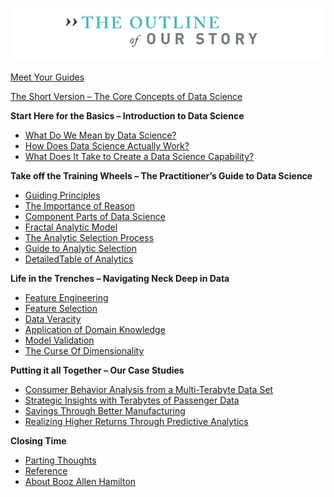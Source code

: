 ![](figures/Outline.png?raw=true)

[Meet Your Guides](https://github.com/booz-allen-hamilton/DataSciencePlaybook/blob/master/Community/MeetYourGuides.md "Meet Your Guides")

[The Short Version – The Core Concepts of Data Science](https://github.com/booz-allen-hamilton/DataSciencePlaybook/blob/master/Community/TheShortVersion.md "The Short Version – The Core Concepts of Data Science")

**Start Here for the Basics – Introduction to Data Science**

- [What Do We Mean by Data Science?](https://github.com/booz-allen-hamilton/DataSciencePlaybook/blob/master/Community/StartHereForTheBasics-Intro/DataScienceDefined.md "What Do We Mean by Data Science?")
- [How Does Data Science Actually Work?](https://github.com/booz-allen-hamilton/DataSciencePlaybook/blob/master/Community/StartHereForTheBasics-Intro/HowItWorks.md "How Does Data Science Actually Work?")
- [What Does It Take to Create a Data Science Capability?](https://github.com/booz-allen-hamilton/DataSciencePlaybook/blob/master/Community/StartHereForTheBasics-Intro/CreatingCapability.md "What Does It Take to Create a Data Science Capability?")

**Take off the Training Wheels – The Practitioner’s Guide to Data Science**

- [Guiding Principles](https://github.com/booz-allen-hamilton/DataSciencePlaybook/blob/master/Community/TakingOffTheTrainingWheels/GuidingPrinciples.md "Guiding Principles")
- [The Importance of Reason](https://github.com/booz-allen-hamilton/DataSciencePlaybook/blob/master/Community/TakingOffTheTrainingWheels/TheImportanceOfReason.md "The Importance of Reason")
- [Component Parts of Data Science](https://github.com/booz-allen-hamilton/DataSciencePlaybook/blob/master/Community/TakingOffTheTrainingWheels/ComponentPartsOfDataScience.md "Component Parts of Data Science")
- [Fractal Analytic Model](https://github.com/booz-allen-hamilton/DataSciencePlaybook/blob/master/Community/TakingOffTheTrainingWheels/FractalAnalyticModel.md "Fractal Analytic Model")
- [The Analytic Selection Process](https://github.com/booz-allen-hamilton/DataSciencePlaybook/blob/master/Community/TakingOffTheTrainingWheels/TheAnalyticSelectionProcess.md "The Analytic Selection Process ")
- [Guide to Analytic Selection](https://github.com/booz-allen-hamilton/DataSciencePlaybook/blob/master/Community/TakingOffTheTrainingWheels/GuideToAnalyticSelection.md "Guide to Analytic Selection")
- [DetailedTable of Analytics](https://github.com/booz-allen-hamilton/DataSciencePlaybook/blob/master/Community/TakingOffTheTrainingWheels/DetailedTableOfAnalytics.md "Detailed Table of Analytics")

**Life in the Trenches – Navigating Neck Deep in Data**

- [Feature Engineering](https://github.com/booz-allen-hamilton/DataSciencePlaybook/tree/master/Community/LifeInTheTrenches-LessonsLearned/FeatureEngineering "Feature Engineering")
- [Feature Selection](https://github.com/booz-allen-hamilton/DataSciencePlaybook/tree/master/Community/LifeInTheTrenches-LessonsLearned/FeatureSelection "Feature Selection")
- [Data Veracity](https://github.com/booz-allen-hamilton/DataSciencePlaybook/tree/master/Community/LifeInTheTrenches-LessonsLearned/DataVeracity "Data Veracity")
- [Application of Domain Knowledge](https://github.com/booz-allen-hamilton/DataSciencePlaybook/tree/master/Community/LifeInTheTrenches-LessonsLearned/AppDomainKnowledge "Application of Domain Knowledge")
- [Model Validation](https://github.com/booz-allen-hamilton/DataSciencePlaybook/tree/master/Community/LifeInTheTrenches-LessonsLearned/ModelValidation "Model Validation")
- [The Curse Of Dimensionality](https://github.com/booz-allen-hamilton/DataSciencePlaybook/tree/master/Community/LifeInTheTrenches-LessonsLearned/CurseOfDimensionality "The Curse of Dimensionality")


**Putting it all Together – Our Case Studies**

- [Consumer Behavior Analysis from a Multi-Terabyte Data Set](https://github.com/booz-allen-hamilton/DataSciencePlaybook/blob/master/Community/PuttingItAllTogether/ConsumerBehaviorAnalysisFromMultiTerabyteDataset.md "Consumer Behavior Analysis from a Multi-Terabyte Data Set")
- [Strategic Insights with Terabytes of Passenger Data](https://github.com/booz-allen-hamilton/DataSciencePlaybook/blob/master/Community/PuttingItAllTogether/StrategicInsightsWithinTerabytesOfPassengerData.md "Strategic Insights with Terabytes of Passenger Data")
- [Savings Through Better Manufacturing](https://github.com/booz-allen-hamilton/DataSciencePlaybook/blob/master/Community/PuttingItAllTogether/SavingsThroughBetterManufacturing.md "Savings Through Better Manufacturing")
- [Realizing Higher Returns Through Predictive Analytics](https://github.com/booz-allen-hamilton/DataSciencePlaybook/blob/master/Community/PuttingItAllTogether/RealizingHigherReturnsThroughPredictiveAnalytics.md "Realizing Higher Returns Through Predictive Analytics")

**Closing Time**

- [Parting Thoughts](https://github.com/booz-allen-hamilton/DataSciencePlaybook/blob/master/Community/PartingThoughts.md "Parting Thoughts")
- [Reference](https://github.com/booz-allen-hamilton/DataSciencePlaybook/blob/master/Community/References.md "References")
- [About Booz Allen Hamilton](hhttps://github.com/booz-allen-hamilton/DataSciencePlaybook/blob/master/Community/AboutBoozAllenHamilton.md "About Booz Allen Hamilton")

